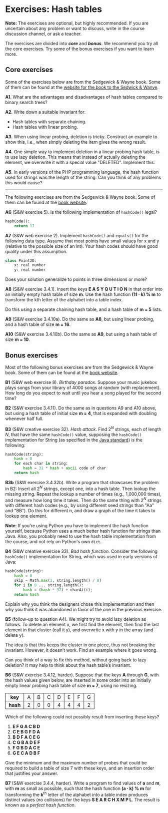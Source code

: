 # Exercises: Hash tables

**Note:** The exercises are optional, but highly recommended. If you are uncertain about any problem or want to discuss, write in the course discussion channel, or ask a teacher.

The exercises are divided into ***core*** and ***bonus***. We recommend you try all the core exercises. Try some of the bonus exercises if you want to learn more.

## Core exercises

Some of the exercises below are from the Sedgewick & Wayne book. Some of them can be found at the [website for the book to the Sedwick & Wanye](https://algs4.cs.princeton.edu/34hash/).

**A1**. What are the advantages and disadvantages of hash tables compared to binary search trees?

**A2**. Write down a suitable invariant for:

- Hash tables with separate chaining.
- Hash tables with linear probing.

**A3**. When using linear probing, deletion is tricky. Construct an example to show this, i.e., when simply deleting the item gives the wrong result.

**A4**. One simple way to implement deletion in a linear probing hash table, is to use lazy deletion. This means that instead of actually deleting the element, we overwrite it with a special value "DELETED". Implement this.

**A5**. In early versions of the PHP programming language, the hash function used for strings was the length of the string. Can you think of any problems this would cause?


------------

The following exercises are from the Sedgewick & Wayne book. Some of them can be found at the [book website](https://algs4.cs.princeton.edu/34hash/).

**A6** (S&W exercise 5). Is the following implementation of `hashCode()` legal?

```python
hashCode():
    return 17
```

**A7** (S&W web exercise 2). Implement `hashCode()` and `equals()` for the following data type. Assume that most points have small values for x and y (relative to the possible size of an int). Your hash codes should have good quality under this assumption.

```python
class Point2D:
    x: real number
    y: real number
```

Does your solution generalize to points in three dimensions or more?

**A8** (S&W exercise 3.4.1). Insert the keys **E A S Y Q U T I O N** in that order into an initially empty hash table of size **m**. Use the hash function **(11 · k) % m** to transform the kth letter of the alphabet into a table index.

Do this using a separate chaining hash table, and a hash table of **m = 5** lists.

**A9** (S&W exercise 3.4.10a). Do the same as **A8**, but using linear probing, and a hash table of size **m = 16**.

**A10** (S&W exercise 3.4.10b). Do the same as **A9**, but using a hash table of size **m = 10**.

## Bonus exercises

Most of the following bonus exercises are from the Sedgewick & Wayne book. Some of them can be found at the [book website](https://algs4.cs.princeton.edu/34hash/).

**B1** (S&W web exercise 8). *Birthday paradox*. Suppose your music jukebox plays songs from your library of 4000 songs at random (with replacement). How long do you expect to wait until you hear a song played for the second time?

**B2** (S&W exercise 3.4.11). Do the same as in questions A9 and A10 above, but using a hash table of initial size **m = 4**, that is expanded with doubling whenever half full.

**B3** (S&W creative exercise 32). *Hash attack*. Find 2<sup>*N*</sup> strings, each of length *N*, that have the same `hashCode()` value, supposing the `hashCode()` implementation for String (as specified in the [Java standard](https://docs.oracle.com/en/java/javase/11/docs/api/java.base/java/lang/String.html#hashCode())) is the following:

```python
hashCode(string):
    hash = 0
    for each char in string:
        hash = 31 * hash + ascii code of char
    return hash
```

**B3b** (S&W exercise 3.4.32b). Write a program that showcases the problem in B2: Insert all 2<sup>*N*</sup> strings, except one, into a hash table. Then lookup the missing string. Repeat the lookup a number of times (e.g., 1,000,000 times), and measure how long time it takes. Then do the same thing with 2<sup>*N*</sup> strings with different hash codes (e.g., by using different seed strings than "Aa" and "BB"). Do this for different n, and draw a graph of the time it takes to lookup one element.

**Note**: If you're using Python you have to implement the hash function yourself, because Python uses a much better hash function for strings than Java. Also, you probably need to use the hash table implementation from the course, and not rely on Python's own `dict`.

**B4** (S&W creative exercise 33). *Bad hash function*. Consider the following `hashCode()` implementation for String, which was used in early versions of Java:

```python
hashCode(string):
    hash = 0
    skip = Math.max(1, string.length() / 8)
    for i in 0 ... string.length():
        hash = (hash * 37) + charAt(i);
    return hash
```

Explain why you think the designers chose this implementation and then why you think it was abandoned in favor of the one in the previous exercise.

**B5** (follow-up to question A4). We might try to avoid lazy deletion as follows. To delete an element x, we first find the element, then find the last element in that cluster (call it y), and overwrite x with y in the array (and delete y).

The idea is that this keeps the cluster in one piece, thus not breaking the invariant. However, it doesn’t work. Find an example where it goes wrong.

Can you think of a way to fix this method, without going back to lazy deletion? It may help to think about the hash table’s invariant.


**B6** (S&W exercise 3.4.12, harder). Suppose that the keys **A** through **G**, with the hash values given below, are inserted in some order into an initially empty linear probing hash table of size **m = 7**, using no resizing.

<style type="text/CSS"> .mytbl {border-collapse: collapse} .mytbl td, .mytbl th {border: 1px solid black; padding: 2px 10px; text-align: center} </style>
<table class="mytbl">
<tr><th>key</th><td>A</td><td>B</td><td>C</td><td>D</td><td>E</td><td>F</td><td>G</td></tr>
<tr><th>hash</th><td>2</td><td>0</td><td>0</td><td>4</td><td>4</td><td>4</td><td>2</td></tr>
</table>

Which of the following could not possibly result from inserting these keys?

1. **E F G A C B D**
2. **C E B G F D A**
3. **B D F A C E G**
4. **C G B A D E F**
5. **F G B D A C E**
6. **G E C A D B F**

Give the minimum and the maximum number of probes that could be required to build a table of size 7 with these keys, and an insertion order that justifies your answer.


**B7** (S&W exercise 3.4.4, harder). Write a program to find values of **a** and **m**, with **m** as small as possible, such that the hash function **(a · k) % m** for transforming the **k**<sup>th</sup> letter of the alphabet into a table index produces distinct values (no collisions) for the keys **S E A R C H X M P L**. The result is known as a *perfect hash function*.


